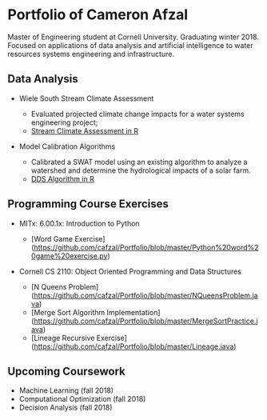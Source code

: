 # Portfolio of Cameron Afzal
Master of Engineering student at Cornell University. Graduating winter 2018. 
Focused on applications of data analysis and artificial intelligence to water resources systems engineering and infrastructure.

## Data Analysis
  * Wiele South Stream Climate Assessment
    - Evaluated projected climate change impacts for a water systems engineering project;
    - [Stream Climate Assessment in R](https://github.com/cafzal/Portfolio/blob/master/WiehleClimateAssessment.R)
  
  * Model Calibration Algorithms
    - Calibrated a SWAT model using an existing algorithm to analyze a watershed and determine the hydrological impacts of a solar farm. 
    - [DDS Algorithm in R](https://github.com/cafzal/Portfolio/blob/master/SWAT_DDS_Algorithm.R)


## Programming Course Exercises
  * MITx: 6.00.1x: Introduction to Python
     - [Word Game Exercise] (https://github.com/cafzal/Portfolio/blob/master/Python%20word%20game%20exercise.py)
    
  * Cornell CS 2110: Object Oriented Programming and Data Structures
     - [N Queens Problem] (https://github.com/cafzal/Portfolio/blob/master/NQueensProblem.java)
     - [Merge Sort Algorithm Implementation] (https://github.com/cafzal/Portfolio/blob/master/MergeSortPractice.java)
     - [Lineage Recursive Exercise] (https://github.com/cafzal/Portfolio/blob/master/Lineage.java)

## Upcoming Coursework
  * Machine Learning (fall 2018)
  * Computational Optimization (fall 2018)
  * Decision Analysis (fall 2018)
